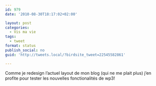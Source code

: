 ```yaml
---
id: 979
date: '2010-08-30T18:17:02+02:00'

layout: post
categories:
  - Vis ma vie
tags:
  - tweet
format: status
publish_social: no
guid: 'http://tweets.local/?birdsite_tweet=22545582861'

---
```


Comme je redesign l’actuel layout de mon blog (qui ne me plait plus) j’en profite pour tester les nouvelles fonctionalités de wp3!